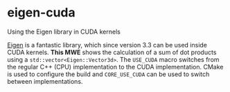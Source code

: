 # eigen-cuda
Using the Eigen library in CUDA kernels

[Eigen](http://eigen.tuxfamily.org/) is a fantastic library, which since version 3.3 can be used inside CUDA kernels.
**This MWE** shows the calculation of a sum of dot products using a `std::vector<Eigen::Vector3d>`.
The `USE_CUDA` macro switches from the regular C++ (CPU) implementation to the CUDA implementation.
CMake is used to configure the build and `CORE_USE_CUDA` can be used to switch between implementations.
